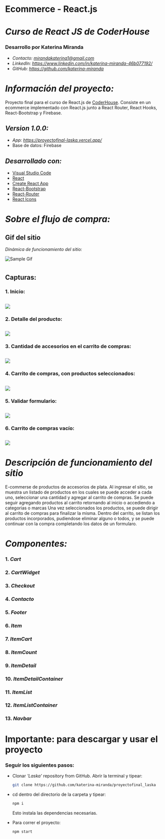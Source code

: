 # **Ecommerce - React.js**
# *Curso de React JS de CoderHouse*
### **Desarrollo por Katerina Miranda**
- *Contacto: mirandakaterina1@gmail.com*
- *LinkedIn: https://www.linkedin.com/in/katerina-miranda-46b077192/*
- *GitHub: https://github.com/katerina-miranda*

# *Información del proyecto:*

Proyecto final para el curso de React.js de [CoderHouse](https://www.coderhouse.com).
Consiste en un ecommerce implementado con React.js junto a React Router, React Hooks, React-Bootstrap y Firebase.

## *Version 1.0.0:*
- *App: https://proyectofinal-laska.vercel.app/*
- Base de datos: Firebase

## *Desarrollado con:*

- [Visual Studio Code](https://code.visualstudio.com/)
- [React](https://reactjs.org/)
- [Create React App](https://create-react-app.dev/)
- [React-Bootstrap](https://react-bootstrap.github.io/)
- [React-Router](https://v5.reactrouter.com/web/)
- [React Icons](https://react-icons.github.io/react-icons)

# *Sobre el flujo de compra:*

## Gif del sitio

_Dinámica de funcionamiento del sitio:_

![Sample Gif](./src/components/Assets/LASKA-Brave-2023-03-29-17-50-16.gif)

#

## **Capturas:**

### 1. Inicio:
## ![](https://res.cloudinary.com/carlo1112/image/upload/v1639679459/sonidocodeado-paginaejemplo/01_lzkgwr.png)

### 2. Detalle del producto:

## ![](https://res.cloudinary.com/carlo1112/image/upload/v1639679459/sonidocodeado-paginaejemplo/02_ebdyy1.png)

### 3. Cantidad de accesorios en el carrito de compras:

## ![](https://res.cloudinary.com/carlo1112/image/upload/v1639679473/sonidocodeado-paginaejemplo/03_tvkf1c.png)

### 4. Carrito de compras, con productos seleccionados:

## ![](https://res.cloudinary.com/carlo1112/image/upload/v1639679473/sonidocodeado-paginaejemplo/03_tvkf1c.png)

### 5. Validar formulario:

## ![](https://res.cloudinary.com/carlo1112/image/upload/v1639679473/sonidocodeado-paginaejemplo/03_tvkf1c.png)

### 6. Carrito de compras vacío:

## ![](https://res.cloudinary.com/carlo1112/image/upload/v1639679449/sonidocodeado-paginaejemplo/06_nsrxoe.png)

# *Descripción de funcionamiento del sitio*

E-commerse de productos de accesorios de plata.
Al ingresar el sitio, se muestra un listado de productos en los cuales se puede acceder a cada uno, seleccionar una cantidad y agregar al carrito de compras. Se puede seguir agregando productos al carrito retornando al inicio o accediendo a categorias o marcas
Una vez seleccionados los productos, se puede dirigir al carrito de compras para finalizar la misma. 
Dentro del carrito, se listan los productos incorporados, pudiendose eliminar alguno o todos, y se puede continuar con la compra completando los datos de un formularo. 

# *Componentes:*

### 1. *Cart*
### 2. *CartWidget*
### 3. *Checkout*
### 4. *Contacto*
### 5. *Footer*
### 6. *Item*
### 7. *ItemCart*
### 8. *ItemCount*
### 9. *ItemDetail*
### 10. *ItemDetailContainer*
### 11. *ItemList*
### 12. *ItemListContainer*
### 13. *Navbar*
#

# Importante: para descargar y usar el proyecto

### Seguir los siguientes pasos:

- Clonar _'Laska'_ repository from GitHub. Abrir la terminal y tipear:

  ```bash
  git clone https://github.com/katerina-miranda/proyectofinal_laska
  ```
- cd dentro del directorio de la carpeta y tipear:

  ```bash
  npm i
  ```
  Esto instala las dependencias necesarias.

- Para correr el proyecto:

  ```bash
  npm start
  ```